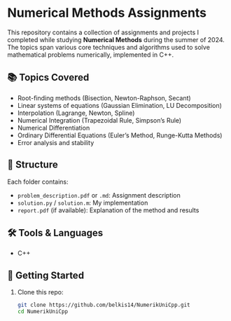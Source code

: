 # Numerical Methods Assignments

This repository contains a collection of assignments and projects I completed while studying **Numerical Methods** during the summer of 2024. The topics span various core techniques and algorithms used to solve mathematical problems numerically, implemented in C++.

## 📚 Topics Covered

- Root-finding methods (Bisection, Newton-Raphson, Secant)
- Linear systems of equations (Gaussian Elimination, LU Decomposition)
- Interpolation (Lagrange, Newton, Spline)
- Numerical Integration (Trapezoidal Rule, Simpson’s Rule)
- Numerical Differentiation
- Ordinary Differential Equations (Euler’s Method, Runge-Kutta Methods)
- Error analysis and stability

## 📁 Structure

Each folder contains:
- `problem_description.pdf` or `.md`: Assignment description
- `solution.py` / `solution.m`: My implementation
- `report.pdf` (if available): Explanation of the method and results

## 🛠️ Tools & Languages

- C++


## 🚀 Getting Started

1. Clone this repo:
   ```bash
   git clone https://github.com/belkis14/NumerikUniCpp.git
   cd NumerikUniCpp
